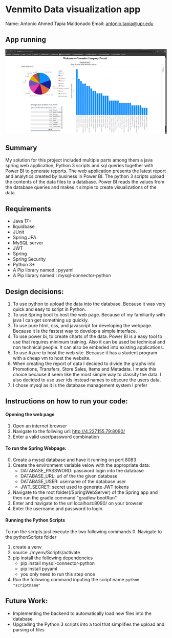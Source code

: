 # Venmito Data visualization app

Name: Antonio Ahmed Tapia Maldonado
Email: antonio.tapia@upr.edu    

## App running
![alt text](dashboard.png "dashboard")

## Summary
My solution for this project included multiple parts among them a java spring web application, Python 3 scripts and sql queries together with Power BI to generate reports. The web application presents the latest report and analytics created by business in Power BI. The python 3 scripts upload the contents of the data files to a database. Power BI reads the values from the database queries and makes it simple to create visualizations of the data.

## Requirements
* Java 17+
* liquidbase
* JUnit
* Spring JPA
* MySQL server
* JWT
* Spring
* Spring Security
* Python 3+
* A Pip library named : pyyaml
* A Pip library named : mysql-connector-python

## Design decisions:
1. To use python to upload the data into the database. Because it was very quick and easy to script in Python.
2. To use Spring boot to host the web page. Because of my familiarity with java I can get something up quickly.
3. To use pure html, css, and javascript for developing the webpage. Because it is the fastest way to develop a simple interface.
4. To use power bi, to create charts of the data. Power BI is a easy tool to use that requires minimum training. Also it can be used be technical and non technical people. It can also be embeded into existing applications.
5. To use Azure to host the web site. Because it has a student program with a cheap vm to host the website.
6. When creating the report of data I decided to divide the graphs into Promotions, Transfers, Store Sales, Items and Metadata. I made this choice because it seem like the most simple way to classify the data. I also decided to use user ids instead names to obscure the users data.
7. I chose mysql as it is the database management system I prefer

## Instructions on how to run your code:

#### Opening the web page
1. Open an internet browser
2. Navigate to the follwing url: http://4.227.155.79:8090/
3. Enter a valid user/password combination

#### To run the Spring Webpage:
0. Create a mysql database and have it running on port 8083
1. Create the environment variable velow with the appropriate data:
    * DATABASE_PASSWORD: password login into the database
    * DATABASE_URL: url of the the given database
    * DATABASE_USER: username of the database user
    * JWT_SECRET: secret used to generate JWT tokens
2. Navigate to the root folder(/SpringWebServer) of the Spring app and then run the gradle command "gradlew bootRun"
3. Enter and navigate to the url localhost:8090/ on your browser 
4. Enter the username and password to login


#### Running the Python Scripts
To run the scripts just execute the two following commands 
0. Navigate to the pythonScripts folder
1. create a venv 
2. source ./myenv/Scripts/activate
3. pip install the following dependencies
    - pip install mysql-connector-python
    - pip install pyyaml
    - you only need to run this step once  
4. Run the following command inputing the script name `python "scriptname"`

## Future Work:
- Implementing the backend to automatically load new files into the database
- Upgrading the Python 3 scripts into a tool that simplifies the upload and parsing of files